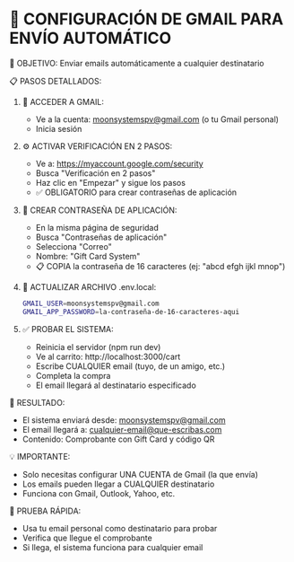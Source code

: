 📧 CONFIGURACIÓN DE GMAIL PARA ENVÍO AUTOMÁTICO
==================================================

🎯 OBJETIVO: Enviar emails automáticamente a cualquier destinatario

📋 PASOS DETALLADOS:

1. 🔐 ACCEDER A GMAIL:
   - Ve a la cuenta: moonsystemspv@gmail.com (o tu Gmail personal)
   - Inicia sesión

2. ⚙️ ACTIVAR VERIFICACIÓN EN 2 PASOS:
   - Ve a: https://myaccount.google.com/security
   - Busca "Verificación en 2 pasos"
   - Haz clic en "Empezar" y sigue los pasos
   - ✅ OBLIGATORIO para crear contraseñas de aplicación

3. 🔑 CREAR CONTRASEÑA DE APLICACIÓN:
   - En la misma página de seguridad
   - Busca "Contraseñas de aplicación"
   - Selecciona "Correo"
   - Nombre: "Gift Card System"
   - 📋 COPIA la contraseña de 16 caracteres (ej: "abcd efgh ijkl mnop")

4. 📝 ACTUALIZAR ARCHIVO .env.local:
   ```bash
   GMAIL_USER=moonsystemspv@gmail.com
   GMAIL_APP_PASSWORD=la-contraseña-de-16-caracteres-aqui
   ```

5. ✅ PROBAR EL SISTEMA:
   - Reinicia el servidor (npm run dev)
   - Ve al carrito: http://localhost:3000/cart
   - Escribe CUALQUIER email (tuyo, de un amigo, etc.)
   - Completa la compra
   - El email llegará al destinatario especificado

🎯 RESULTADO:
- El sistema enviará desde: moonsystemspv@gmail.com
- El email llegará a: cualquier-email@que-escribas.com
- Contenido: Comprobante con Gift Card y código QR

💡 IMPORTANTE:
- Solo necesitas configurar UNA CUENTA de Gmail (la que envía)
- Los emails pueden llegar a CUALQUIER destinatario
- Funciona con Gmail, Outlook, Yahoo, etc.

🧪 PRUEBA RÁPIDA:
- Usa tu email personal como destinatario para probar
- Verifica que llegue el comprobante
- Si llega, el sistema funciona para cualquier email
